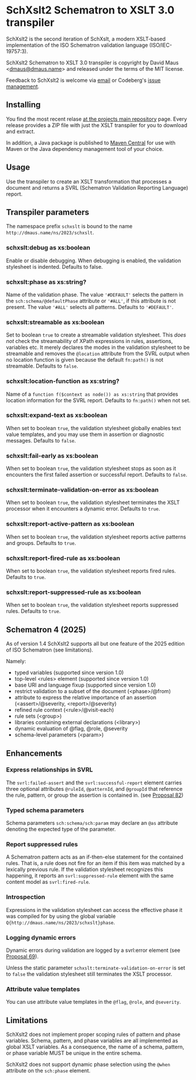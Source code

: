 # SchXslt2 Schematron to XSLT 3.0 transpiler

SchXslt2 is the second iteration of SchXslt, a modern XSLT-based implementation of the ISO Schematron validation
language (ISO/IEC-19757:3).

SchXslt2 Schematron to XSLT 3.0 transpiler is copyright by David Maus &lt;dmaus@dmaus.name&gt; and released under the
terms of the MIT license.

Feedback to SchXslt2 is welcome via [email](mailto:dmaus@dmaus.name) or Codeberg's [issue
management](https://codeberg.org/dmaus/schxslt2/issues).

## Installing

You find the most recent relase [at the projects main repository](https://codeberg.org/dmaus/schxslt2) page. Every
release provides a ZIP file with just the XSLT transpiler for you to download and extract.

In addition, a Java package is published to [Maven Central](https://mvnrepository.com/artifact/name.dmaus.schxslt/schxslt2)
for use with Maven or the Java dependency management tool of your choice.

## Usage

Use the transpiler to create an XSLT transformation that processes a document and returns a SVRL (Schematron Validation
Reporting Language) report.

## Transpiler parameters

The namespace prefix `schxslt` is bound to the name `http://dmaus.name/ns/2023/schxslt`.

### schxslt:debug as xs:boolean

Enable or disable debugging. When debugging is enabled, the validation stylesheet is indented. Defaults to false.

### schxslt:phase as xs:string?

Name of the validation phase. The value ```'#DEFAULT'``` selects the pattern in the ```sch:schema/@defaultPhase```
attribute or ```'#ALL'```, if this attribute is not present. The value ```'#ALL'``` selects all patterns. Defaults to
```'#DEFAULT'```.

### schxslt:streamable as xs:boolean

Set to boolean ```true``` to create a streamable validation stylesheet. This *does not* check the streamability of XPath
expressions in rules, assertions, variables etc. It merely declares the modes in the validation stylesheet to be
streamable and removes the ```@location``` attribute from the SVRL output when no location function is given because the
default ```fn:path()``` is not streamable. Defaults to ```false```.

### schxslt:location-function as xs:string?

Name of a ```function f($context as node()) as xs:string``` that provides location information for the SVRL
report. Defaults to ```fn:path()``` when not set.

### schxslt:expand-text as xs:boolean

When set to boolean ```true```, the validation stylesheet globally enables text value templates, and you may use them in
assertion or diagnostic messages. Defaults to ```false```.

### schxslt:fail-early as xs:boolean

When set to boolean ```true```, the validation stylesheet stops as soon as it encounters the first failed assertion or
successful report. Defaults to ```false```.

### schxslt:terminate-validation-on-error as xs:boolean

When set to boolean ```true```, the validation stylesheet terminates the XSLT processor when it encounters a dynamic
error. Defaults to ```true```.

### schxslt:report-active-pattern as xs:boolean

When set to boolean ```true```, the validation stylesheet reports active patterns and groups. Defaults to ```true```.

### schxslt:report-fired-rule as xs:boolean

When set to boolean ```true```, the validation stylesheet reports fired rules. Defaults to ```true```.

### schxslt:report-suppressed-rule as xs:boolean

When set to boolean ```true```, the validation stylesheet reports suppressed rules. Defaults to ```true```.

## Schematron 4 (2025)

As of version 1.4 SchXslt2 supports all but one feature of the 2025 edition of ISO Schematron (see limitations).

Namely:

* typed variables (supported since version 1.0)
* top-level &lt;rules&gt; element (supported since version 1.0)
* base URI and language fixup (supported since version 1.0)
* restrict validation to a subset of the document (&lt;phase&gt;/@from)
* attribute to express the relative importance of an assertion (&lt;assert&gt;/@severity, &lt;report&gt;/@severity)
* refined rule context (&lt;rule&gt;/@visit-each)
* rule sets (&lt;group&gt;)
* libraries containing external declarations (&lt;library&gt;)
* dynamic evaluation of @flag, @role, @severity
* schema-level parameters (&lt;param&gt;)

## Enhancements

### Express relationships in SVRL

The `svrl:failed-assert` and the `svrl:successful-report` element carries three optional attributes `@ruleId`,
`@patternId`, and `@groupId` that reference the rule, pattern, or group the assertion is contained in. (see [Proposal
82](https://github.com/Schematron/schematron-enhancement-proposals/issues/82))

### Typed schema parameters

Schema parameters ```sch:schema/sch:param``` may declare an ```@as``` attribute denoting the expected type of the
parameter.

### Report suppressed rules

A Schematron pattern acts as an if-then-else statement for the contained rules. That is, a rule does not fire for an
item if this item was matched by a lexically previous rule. If the validation stylesheet recognizes this happening, it
reports an ```svrl:suppressed-rule``` element with the same content model as ```svrl:fired-rule```.

### Introspection

Expressions in the validation stylesheet can access the effective phase it was compiled for by using the global variable
```Q{http://dmaus.name/ns/2023/schxslt}phase```.

### Logging dynamic errors

Dynamic errors during validation are logged by a svrl:error element (see [Proposal
69](https://github.com/Schematron/schematron-enhancement-proposals/issues/69)).

Unless the static parameter ```schxslt:terminate-validation-on-error``` is set to ```false``` the validation stylesheet still
terminates the XSLT processor.

### Attribute value templates

You can use attribute value templates in the ```@flag```, ```@role```, and ```@severity```.

## Limitations

SchXslt2 does not implement proper scoping rules of pattern and phase variables. Schema, pattern, and phase variables
are all implemented as global XSLT variables. As a consequence, the name of a schema, pattern, or phase variable MUST be
unique in the entire schema.

SchXslt2 does not support dynamic phase selection using the ```@when``` attribute on the ```sch:phase``` element.
